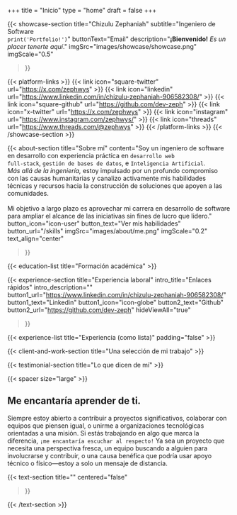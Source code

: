 +++
title = "Inicio"
type = "home"
draft = false
+++

{{< showcase-section
    title="Chizulu Zephaniah"
    subtitle="Ingeniero de Software <br> <code>print('Portfolio!')</code>"
    buttonText="Email"
    description="<strong>¡Bienvenido!</strong> <em>Es un placer tenerte aquí</em>."
    imgSrc="images/showcase/showcase.png"
    imgScale="0.5"
 >}}

{{< platform-links >}}
    {{< link icon="square-twitter" url="https://x.com/zephwys" >}}
    {{< link icon="linkedin" url="https://www.linkedin.com/in/chizulu-zephaniah-906582308/" >}}
    {{< link icon="square-github" url="https://github.com/dev-zeph" >}}
    {{< link icon="x-twitter" url="https://x.com/zephwys" >}}
    {{< link icon="instagram" url="https://www.instagram.com/zephwys/" >}}
    {{< link icon="threads" url="https://www.threads.com/@zephwys" >}}
{{< /platform-links >}}
{{< /showcase-section >}}

{{< about-section
    title="Sobre mí"
    content="Soy un ingeniero de software en desarrollo con experiencia práctica en <code>desarrollo web full-stack</code>, <code>gestión de bases de datos</code>, e <code>Inteligencia Artificial</code>. <br/> <em>Más allá de la ingeniería,</em> estoy impulsado por un profundo compromiso con las causas humanitarias y canalizo activamente mis habilidades técnicas y recursos hacia la construcción de soluciones que apoyen a las comunidades. <br> <br> Mi objetivo a largo plazo es aprovechar mi carrera en desarrollo de software para ampliar el alcance de las iniciativas sin fines de lucro que lidero."
    button_icon="icon-user"
    button_text="Ver mis habilidades"
    button_url="/skills"
    imgSrc="images/about/me.png"
    imgScale="0.2"
    text_align="center"
 >}}

{{< education-list
    title="Formación académica" >}}

{{< experience-section
    title="Experiencia laboral"
    intro_title="Enlaces rápidos"
    intro_description="" 
    button1_url="https://www.linkedin.com/in/chizulu-zephaniah-906582308/"
    button1_text="Linkedin"
    button1_icon="icon-globe"
    button2_text="Github"
    button2_url="https://github.com/dev-zeph"
    hideViewAll="true"
>}}

{{< experience-list
    title="Experiencia (como lista)"
    padding="false" >}}

{{< client-and-work-section
    title="Una selección de mi trabajo" >}} 

{{< testimonial-section
    title="Lo que dicen de mí" >}}

{{< spacer size="large" >}}

## Me encantaría aprender de ti.

Siempre estoy abierto a contribuir a proyectos significativos, colaborar con equipos que piensen igual, o unirme a organizaciones tecnológicas orientadas a una misión.
Si estás trabajando en algo que marca la diferencia, `¡me encantaría escuchar al respecto!` Ya sea un proyecto que necesita una perspectiva fresca, un equipo buscando a alguien para involucrarse y contribuir, o una causa benéfica que podría usar apoyo técnico o físico—estoy a solo un mensaje de distancia.

{{< text-section
title=""
centered="false"
>}}

{{< /text-section >}}
